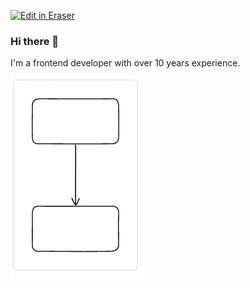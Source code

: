 <p><a target="_blank" href="https://app.eraser.io/workspace/xaOPo6B0UxtqSmBvxY5w" id="edit-in-eraser-github-link"><img alt="Edit in Eraser" src="https://firebasestorage.googleapis.com/v0/b/second-petal-295822.appspot.com/o/images%2Fgithub%2FOpen%20in%20Eraser.svg?alt=media&amp;token=968381c8-a7e7-472a-8ed6-4a6626da5501"></a></p>

### Hi there 👋
I'm a frontend developer with over 10 years experience.



![Figure 1](/.eraser/xaOPo6B0UxtqSmBvxY5w___8GzjujwnM0Pd6tS6fEkxf4edBqG3___---figure---A5WiExLuoQ_h2GZMd9n8Y---figure---TAkTySdzxTOrKydXnxCQxA.png "Figure 1")




<!--- Eraser file: https://app.eraser.io/workspace/xaOPo6B0UxtqSmBvxY5w --->